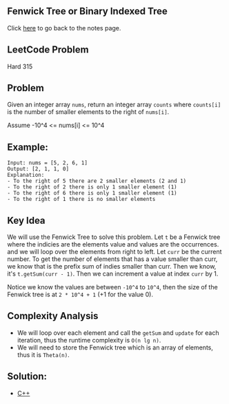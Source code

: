 ## Fenwick Tree or Binary Indexed Tree
Click [here](../notes.md) to go back to the notes page.

## LeetCode Problem
Hard 315

## Problem
Given an integer array `nums`, return an integer array `counts` where `counts[i]` is the number of smaller elements to the right of `nums[i]`.

Assume -10^4 <= nums[i] <= 10^4

## Example:
```
Input: nums = [5, 2, 6, 1]
Output: [2, 1, 1, 0]
Explanation:
- To the right of 5 there are 2 smaller elements (2 and 1)
- To the right of 2 there is only 1 smaller element (1)
- To the right of 6 there is only 1 smaller element (1)
- To the right of 1 there is no smaller elements
```

## Key Idea
We will use the Fenwick Tree to solve this problem. Let `t` be a Fenwick tree where the indicies are the elements value and values are the occurrences. and we will loop over the elements from right to left. Let `curr` be the current number. To get the number of elements that has a value smaller than curr, we know that is the prefix sum of indies smaller than curr. Then we know, it's `t.getSum(curr - 1)`. Then we can increment a value at index `curr` by 1.

Notice we know the values are between `-10^4` to `10^4`, then the size of the Fenwick tree is at `2 * 10^4 + 1` (+1 for the value 0).

## Complexity Analysis
- We will loop over each element and call the `getSum` and `update` for each iteration, thus the runtime complexity is `O(n lg n)`.
- We will need to store the Fenwick tree which is an array of elements, thus it is `Theta(n)`.

## Solution:
- [C++](solution.cpp)